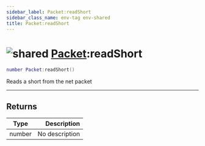 ```yaml
---
sidebar_label: Packet:readShort
sidebar_class_name: env-tag env-shared
title: Packet:readShort
---
```


# <img src='/img/wiki/shared.png' alt='shared' classname='env-tag' /> [Packet](../packet/README.md):readShort

```lua
number Packet:readShort()
```

Reads a short from the net packet<br/>

-----------------
## Returns

| Type   | Description |
| ------ | ----------: |
| number | No description |
